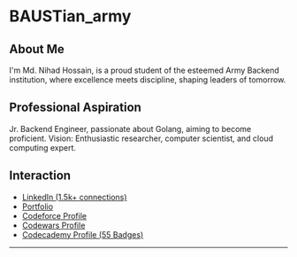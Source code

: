 # BAUSTian_army

## About Me

I'm Md. Nihad Hossain, is a proud student of the esteemed Army Backend institution, where excellence meets discipline, shaping leaders of tomorrow.
## Professional Aspiration

Jr. Backend Engineer, passionate about Golang, aiming to become proficient. Vision: Enthusiastic researcher, computer scientist, and cloud computing expert.

## Interaction

- [LinkedIn (1.5k+ connections)](https://www.linkedin.com/in/md-nihad-h-5568b51a3/)
- [Portfolio](https://nihadgo00075.pythonanywhere.com/)
- [Codeforce Profile](https://codeforces.com/profile/nihadgo75)
- [Codewars Profile](https://www.codewars.com/users/nihadgo)
- [Codecademy Profile (55 Badges)](https://www.codecademy.com/profiles/nihadgo)

* * *


